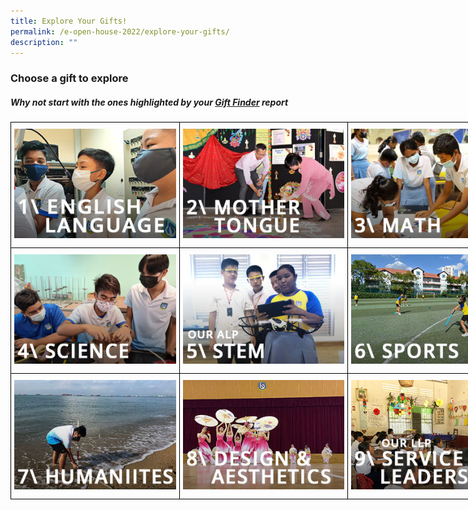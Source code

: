 ```yaml
---
title: Explore Your Gifts!
permalink: /e-open-house-2022/explore-your-gifts/
description: ""
---
```

### Choose a gift to explore

##### Why not start with the ones highlighted by your [Gift Finder](https://for.edu.sg/wdlgiftfinder) report

<style type="text/css">
.tg  {border-collapse:collapse;border-spacing:0;margin:0px auto;}
.tg td{border-color:black;border-style:solid;border-width:1px;font-family:Arial, sans-serif;font-size:14px;
  overflow:hidden;padding:10px 5px;word-break:normal;}
.tg th{border-color:black;border-style:solid;border-width:1px;font-family:Arial, sans-serif;font-size:14px;
  font-weight:normal;overflow:hidden;padding:10px 5px;word-break:normal;}
.tg .tg-nx8p{font-size:18px;text-align:left;vertical-align:top}
</style>
<table class="tg" style="undefined;table-layout: fixed; width: 810px">
<colgroup>
<col style="width: 270px">
<col style="width: 270px">
<col style="width: 270px">
</colgroup>
<tbody>
  <tr>
    <td class="tg-nx8p"><a href = "#el" target = "_self"> 
          <img src="/images/1-el.jpeg" 
     style="width:100%"></a></td>
    <td class="tg-nx8p"><a href = "#mt" target = "_self"> 
          <img src="/images/2-mt.jpeg" 
     style="width:100%"></a></td>
    <td class="tg-nx8p"><a href = "#math" target = "_self"> 
          <img src="/images/3-math.jpeg" 
     style="width:100%"></a></td>
  </tr>
  <tr>
    <td class="tg-nx8p"><a href = "#sci" target = "_self"> 
          <img src="/images/4-science.jpeg" 
     style="width:100%"></a></td>
    <td class="tg-nx8p"><a href = "#stem" target = "_self"> 
          <img src="/images/5-stem.jpeg" 
     style="width:100%"></a></td>
    <td class="tg-nx8p"><a href = "#sports" target = "_self"> 
          <img src="/images/6-sports.jpeg" 
     style="width:100%"></a></td>
  </tr>
  <tr>
    <td class="tg-nx8p"><a href = "#humans" target = "_self"> 
          <img src="/images/7-humanities.jpeg" 
     style="width:100%"></a></td>
    <td class="tg-nx8p"><a href = "#dna" target = "_self"> 
          <img src="/images/8-de.jpeg" 
     style="width:100%"></a></td>
    <td class="tg-nx8p"><a href = "#sl" target = "_self"> 
          <img src="/images/9-sl.jpeg" 
     style="width:100%"></a></td>
  </tr>
</tbody>
</table>
